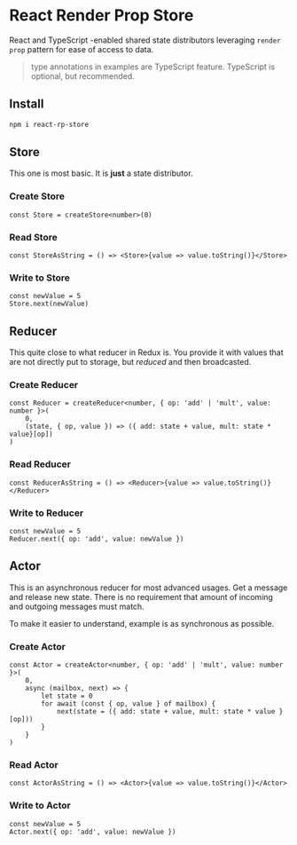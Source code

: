# React Render Prop Store

React and TypeScript -enabled shared state distributors leveraging `render prop` pattern for ease of access to data.

> type annotations in examples are TypeScript feature. TypeScript is optional, but recommended.

## Install

```bash
npm i react-rp-store
```

## Store

This one is most basic. It is **just** a state distributor.

### Create Store
```tsx
const Store = createStore<number>(0)
```

### Read Store

```tsx
const StoreAsString = () => <Store>{value => value.toString()}</Store>
```

### Write to Store

```tsx
const newValue = 5
Store.next(newValue)
```

## Reducer

This quite close to what reducer in Redux is. You provide it with values that are not directly put to storage, but *reduced* and then broadcasted.

### Create Reducer
```tsx
const Reducer = createReducer<number, { op: 'add' | 'mult', value: number }>(
    0,
    (state, { op, value }) => ({ add: state + value, mult: state * value}[op])
)
```

### Read Reducer

```tsx
const ReducerAsString = () => <Reducer>{value => value.toString()}</Reducer>
```

### Write to Reducer

```tsx
const newValue = 5
Reducer.next({ op: 'add', value: newValue })
```

## Actor

This is an asynchronous reducer for most advanced usages. Get a message and release new state.
There is no requirement that amount of incoming and outgoing messages must match.

To make it easier to understand, example is as synchronous as possible.

### Create Actor
```tsx
const Actor = createActor<number, { op: 'add' | 'mult', value: number }>(
    0,
    async (mailbox, next) => {
        let state = 0
        for await (const { op, value } of mailbox) {
            next(state = ({ add: state + value, mult: state * value }[op]))
        }
    }
)
```

### Read Actor

```tsx
const ActorAsString = () => <Actor>{value => value.toString()}</Actor>
```

### Write to Actor

```tsx
const newValue = 5
Actor.next({ op: 'add', value: newValue })
```